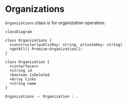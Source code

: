# Organizations

`Organizations` class is for organization operation.

``` mermaid
classDiagram

class Organizations {
  +constructor(publicKey: string, privateKey: string)
  +getAll() Promise~Organization[]~
}

class Organization {
  <<interface>>
  +string id
  +boolean isDeleted
  +Array links
  +string name
}

Organizations -- Organization : .
```
